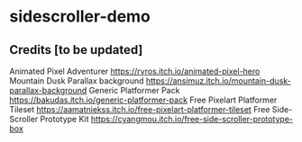 # sidescroller-demo

## Credits [to be updated]

Animated Pixel Adventurer https://rvros.itch.io/animated-pixel-hero
Mountain Dusk Parallax background https://ansimuz.itch.io/mountain-dusk-parallax-background
Generic Platformer Pack https://bakudas.itch.io/generic-platformer-pack
Free Pixelart Platformer Tileset https://aamatniekss.itch.io/free-pixelart-platformer-tileset
Free Side-Scroller Prototype Kit https://cyangmou.itch.io/free-side-scroller-prototype-box